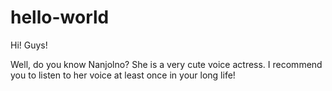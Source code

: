 # hello-world

Hi! Guys!

Well, do you know Nanjolno?
She is a very cute voice actress.
I recommend you to listen to her voice at least once in your long life!
